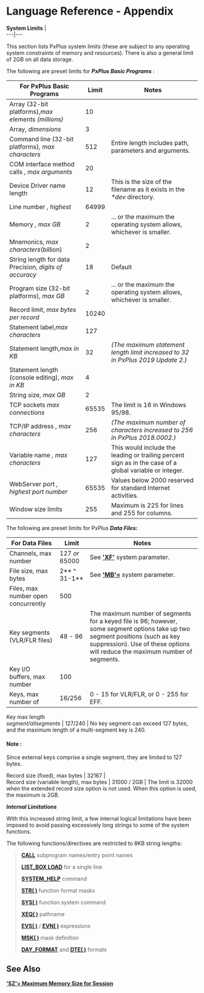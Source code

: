# Language Reference - Appendix   
  
**System Limits** |   
---|---  
  
This section lists PxPlus system limits (these are subject to any operating system constraints of memory and resources). There is also a general limit of 2GB on all data storage.

The following are preset limits for **_PxPlus Basic Programs_** :

**For PxPlus Basic Programs** |  **Limit** |  **Notes**  
---|---|---  
Array (32-bit platforms),_max elements (millions)_ |  10 |   
Array, _dimensions_ |  3 |   
Command line (32-bit platforms)_, max characters_ |  512 |  Entire length includes path, parameters and arguments.  
COM interface method calls _, max arguments_ |  20 |   
Device Driver name length |  12 |  This is the size of the filename as it exists in the _*dev_ directory.  
Line number _, highest_ |  64999 |   
Memory _, max GB_ |  2 |  ... or the maximum the operating system allows, whichever is smaller.  
Mnemonics, _max characters_(billion) |  2 |   
String length for data Precision, _digits of accuracy_ |  18 |  Default  
Program size (32-bit platforms), _max GB_ |  2 |  ... or the maximum the operating system allows, whichever is smaller.  
Record limit, _max bytes per record_ |  10240 |   
Statement label,_max characters_ |  127 |   
Statement length,_max in KB_ |  32 |  _(The maximum statement length limit increased to 32 in PxPlus 2019 Update 2.)_  
Statement length (console editing), _max in KB_ |  4 |   
String size, _max GB_ |  2 |   
TCP sockets _max connections_ |  65535 |  The limit is 16 in Windows 95/98.  
TCP/IP address _, max characters_ |  256 |  _(The maximum number of characters increased to 256 in PxPlus 2018.0002.)_  
Variable name _, max characters_ |  127 |  This would include the leading or trailing percent sign as in the case of a global variable or integer.  
WebServer port _, highest port number_ |  65535 |  Values below 2000 reserved for standard Internet activities.  
Window size limits |  255 |  Maximum is 225 for lines and 255 for columns.  
  
The following are preset limits for PxPlus **_Data Files:_**

**For Data Files** |  **Limit** |  **Notes**  
---|---|---  
Channels, max number |  127 _or_ 65000 |  See [**'XF'**](../parameters/xf.md) system parameter.  
File size, max bytes |  2** ^ 31-1** |  See [**'MB'=**](../parameters/mb.md) system parameter.  
Files, max number open concurrently |  500 |   
Key segments (VLR/FLR files) |  48 - 96 |  The maximum number of segments for a keyed file is 96; however, some segment options take up two segment positions (such as key suppression). Use of these options will reduce the maximum number of segments.  
Key I/O buffers, max number |  100 |   
Keys, max number of |  16/256 |  0 - 15 for VLR/FLR, or 0 - 255 for EFF.  
Key max length  
 _segment/allsegments_ |  127/240 |  No key segment can exceed 127 bytes, and the maximum length of a multi-segment key is 240.

#### **Note** :  
Since external keys comprise a single segment, they are limited to 127 bytes.  
  
Record size (fixed), max bytes |  32167 |   
Record size (variable length), max bytes |  31000 / 2GB |  The limit is 32000 when the extended record size option is not used. When this option is used, the maximum is 2GB.  
  
**_Internal Limitations_**

With this increased string limit, a few internal logical limitations have been imposed to avoid passing excessively long strings to some of the system functions.

The following functions/directives are restricted to 8KB string lengths:

> **[CALL](../directives/call.md)** subprogram names/entry point names  
>   
> **[LIST_BOX LOAD](../directives/list_box.md)** for a single line  
>   
> **[SYSTEM_HELP](../directives/system_help.md)** command  
>   
> **[STR( )](../functions/str.md)** function format masks  
>   
> **[SYS( )](../functions/sys.md)** function system command  
>   
> **[XEQ( )](../functions/xeq.md)** pathname  
>   
> **[EVS( )](../functions/evs.md)** / **[EVN( )](../functions/evn.md)** expressions  
>   
> **[MSK( )](../functions/msk.md)** mask definition  
>   
> **[DAY_FORMAT](../directives/day_format.md)** and **[DTE( )](../functions/dte.md)** formats

## See Also

**['SZ'= Maximum Memory Size for Session](../parameters/sz.md)**
